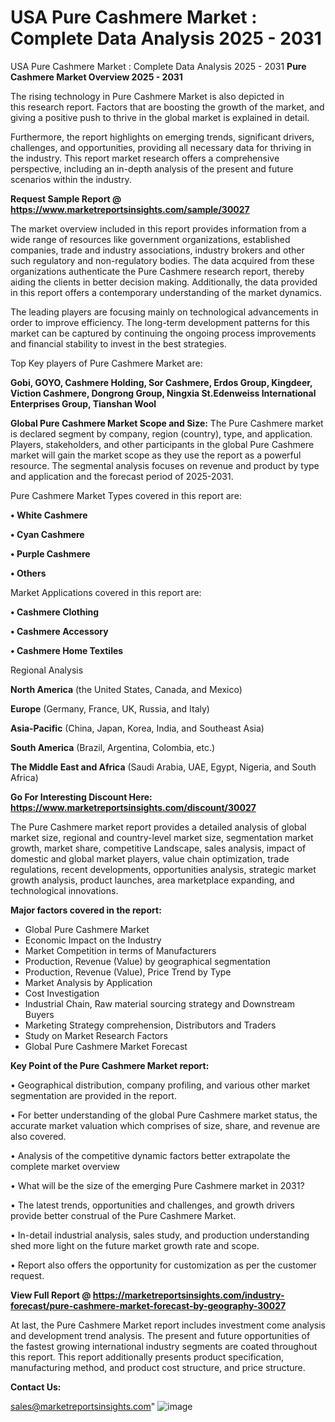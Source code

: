 # USA Pure Cashmere Market : Complete Data Analysis 2025 - 2031
USA Pure Cashmere Market : Complete Data Analysis 2025 - 2031
<Strong> Pure Cashmere Market Overview 2025 - 2031</strong>

The rising technology in Pure Cashmere Market is also depicted in this research report. Factors that are boosting the growth of the market, and giving a positive push to thrive in the global market is explained in detail.

Furthermore, the report highlights on emerging trends, significant drivers, challenges, and opportunities, providing all necessary data for thriving in the industry. This report market research offers a comprehensive perspective, including an in-depth analysis of the present and future scenarios within the industry.

<strong>Request Sample Report @ <a href=https://www.marketreportsinsights.com/sample/30027>https://www.marketreportsinsights.com/sample/30027</a></strong>

The market overview included in this report provides information from a wide range of resources like government organizations, established companies, trade and industry associations, industry brokers and other such regulatory and non-regulatory bodies. The data acquired from these organizations authenticate the Pure Cashmere research report, thereby aiding the clients in better decision making. Additionally, the data provided in this report offers a contemporary understanding of the market dynamics.

The leading players are focusing mainly on technological advancements in order to improve efficiency. The long-term development patterns for this market can be captured by continuing the ongoing process improvements and financial stability to invest in the best strategies.

Top Key players of Pure Cashmere Market are:

<strong>Gobi, GOYO, Cashmere Holding, Sor Cashmere, Erdos Group, Kingdeer, Viction Cashmere, Dongrong Group, Ningxia St.Edenweiss International Enterprises Group, Tianshan Wool</strong>

<strong><b>Global Pure Cashmere Market Scope and Size:</b></strong>
The Pure Cashmere market is declared segment by company, region (country), type, and application. Players, stakeholders, and other participants in the global Pure Cashmere market will gain the market scope as they use the report as a powerful resource. The segmental analysis focuses on revenue and product by type and application and the forecast period of 2025-2031.

Pure Cashmere Market Types covered in this report are:

<strong>• White Cashmere

• Cyan Cashmere

• Purple Cashmere

• Others</strong>

Market Applications covered in this report are:

<strong>• Cashmere Clothing

• Cashmere Accessory

• Cashmere Home Textiles</strong> 

Regional Analysis

<strong>North America</strong> (the United States, Canada, and Mexico)

<strong>Europe</strong> (Germany, France, UK, Russia, and Italy)

<strong>Asia-Pacific</strong> (China, Japan, Korea, India, and Southeast Asia)

<strong>South America</strong> (Brazil, Argentina, Colombia, etc.)

<strong>The Middle East and Africa</strong> (Saudi Arabia, UAE, Egypt, Nigeria, and South Africa)

<strong>Go For Interesting Discount Here: <a href=https://www.marketreportsinsights.com/discount/30027>https://www.marketreportsinsights.com/discount/30027</a></strong>

The Pure Cashmere market report provides a detailed analysis of global market size, regional and country-level market size, segmentation market growth, market share, competitive Landscape, sales analysis, impact of domestic and global market players, value chain optimization, trade regulations, recent developments, opportunities analysis, strategic market growth analysis, product launches, area marketplace expanding, and technological innovations.

<strong><b>Major factors covered in the report:</b></strong>
<ul>
  <li>Global Pure Cashmere Market </li>
  <li>Economic Impact on the Industry</li>
  <li>Market Competition in terms of Manufacturers</li>
  <li>Production, Revenue (Value) by geographical segmentation</li>
  <li>Production, Revenue (Value), Price Trend by Type</li>
  <li>Market Analysis by Application</li>
  <li>Cost Investigation</li>
  <li>Industrial Chain, Raw material sourcing strategy and Downstream Buyers</li>
  <li>Marketing Strategy comprehension, Distributors and Traders</li>
  <li>Study on Market Research Factors</li>
  <li>Global Pure Cashmere Market Forecast</li>
</ul>

<strong><b>Key Point of the Pure Cashmere Market report:</b></strong>

• Geographical distribution, company profiling, and various other market segmentation are provided in the report.

• For better understanding of the global Pure Cashmere market status, the accurate market valuation which comprises of size, share, and revenue are also covered.

• Analysis of the competitive dynamic factors better extrapolate the complete market overview

• What will be the size of the emerging Pure Cashmere market in 2031?

• The latest trends, opportunities and challenges, and growth drivers provide better construal of the Pure Cashmere Market.

• In-detail industrial analysis, sales study, and production understanding shed more light on the future market growth rate and scope.

• Report also offers the opportunity for customization as per the customer request.

<strong><b>View Full Report @ <a href=https://marketreportsinsights.com/industry-forecast/pure-cashmere-market-forecast-by-geography-30027>https://marketreportsinsights.com/industry-forecast/pure-cashmere-market-forecast-by-geography-30027</a></b></strong>


At last, the Pure Cashmere Market report includes investment come analysis and development trend analysis. The present and future opportunities of the fastest growing international industry segments are coated throughout this report. This report additionally presents product specification, manufacturing method, and product cost structure, and price structure.

<strong>Contact Us:</strong>

sales@marketreportsinsights.com"
![image](https://github.com/user-attachments/assets/ef23a0b8-77ec-478b-939b-2c08be88d469)
